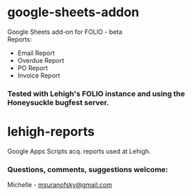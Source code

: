 # google-sheets-addon
Google Sheets add-on for FOLIO - beta
<br>
Reports:
* Email Report
* Overdue Report
* PO Report
* Invoice Report
### Tested with Lehigh's FOLIO instance and using the Honeysuckle bugfest server.

# lehigh-reports
Google Apps Scripts acq. reports used at Lehigh.  

### Questions, comments, suggestions welcome:
Michelle - msuranofsky@gmail.com
